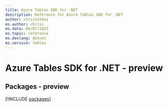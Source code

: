 ```yaml
---
title: Azure Tables SDK for .NET
description: Reference for Azure Tables SDK for .NET
author: christothes
ms.author: chriss
ms.data: 04/07/2023
ms.topic: reference
ms.devlang: dotnet
ms.service: tables
---
```

# Azure Tables SDK for .NET - preview
## Packages - preview
[!INCLUDE [packages](tables-index.md)]